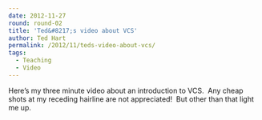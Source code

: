 ```yaml
---
date: 2012-11-27
round: round-02
title: 'Ted&#8217;s video about VCS'
author: Ted Hart
permalink: /2012/11/teds-video-about-vcs/
tags:
  - Teaching
  - Video
---
```

Here&#8217;s my three minute video about an introduction to VCS.  Any cheap shots at my receding hairline are not appreciated!  But other than that light me up.
